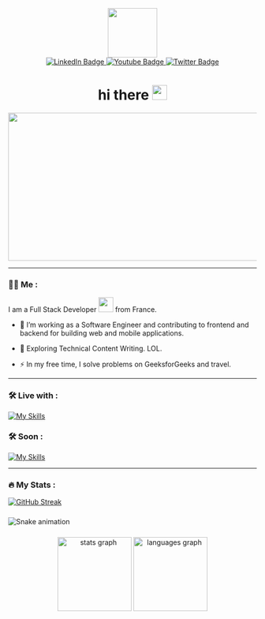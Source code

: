 <div id="header" align="center">
  <img src="https://media.giphy.com/media/v1.Y2lkPTc5MGI3NjExNzNiZXUwdWhkYmdlb251cW1zMGZ3cHFvcW1ta3R6NHN5dmdxbWhrcyZlcD12MV9pbnRlcm5hbF9naWZfYnlfaWQmY3Q9cw/M9gbBd9nbDrOTu1Mqx/giphy.gif" width="100"/>
    <div id="badges">
        <a href="your-linkedin-URL">
          <img src="https://img.shields.io/badge/LinkedIn-blue?style=for-the-badge&logo=linkedin&logoColor=white" alt="LinkedIn Badge"/>
        </a>
       <a href="your-youtube-URL">
          <img src="https://img.shields.io/badge/YouTube-red?style=for-the-badge&logo=youtube&logoColor=white" alt="Youtube Badge"/>
        </a>
        <a href="your-twitter-URL">
          <img src="https://img.shields.io/badge/Twitter-blue?style=for-the-badge&logo=twitter&logoColor=white" alt="Twitter Badge"/>
        </a>
  </div>
  <img src="https://komarev.com/ghpvc/?username=your-github-username&style=flat-square&color=blue" alt=""/>
  <h1>
    hi there
    <img src="https://media.giphy.com/media/L1R1tvI9svkIWwpVYr/giphy.gif" width="30px"/>
  </h1>
</div>
<div align="center">
  <img src="https://media.giphy.com/media/L1R1tvI9svkIWwpVYr/giphy.gif" width="600" height="300"/>
</div>

---
  
### :man_technologist: Me :
I am a Full Stack Developer <img src="https://media.giphy.com/media/WUlplcMpOCEmTGBtBW/giphy.gif" width="30"> from France.

- :telescope: I’m working as a Software Engineer and contributing to frontend and backend for building web and mobile applications.

- :seedling: Exploring Technical Content Writing. LOL.

- :zap: In my free time, I solve problems on GeeksforGeeks and travel.


---

### :hammer_and_wrench: Live with :

[![My Skills](https://skillicons.dev/icons?i=angular,bootstrap,cs,react,css,docker,dotnet,figma,git,github,html,java,js,mysql,nodejs,php,postgres,py,react,visualstudio,vscode,wordpress&perline=9)](https://skillicons.dev)

### :hammer_and_wrench: Soon :

[![My Skills](https://skillicons.dev/icons?i=nextjs,gitlab&perline=9)](https://skillicons.dev)

---

### :fire: My Stats :

[![GitHub Streak](http://github-readme-streak-stats.herokuapp.com?user=YamadaBlog&theme=dark&hide_border=FAUX)](https://git.io/streak-stats)

###

<img src="https://raw.githubusercontent.com/YamadaBlog/YamadaBlog/output/snake.svg" alt="Snake animation" />

###

<div align="center">
  <img src="https://github-readme-stats.vercel.app/api?username=YamadaBlog&hide_title=false&hide_rank=false&show_icons=true&include_all_commits=true&count_private=true&disable_animations=false&theme=dracula&locale=en&hide_border=false&order=1" height="150" alt="stats graph"  />
  <img src="https://github-readme-stats.vercel.app/api/top-langs?username=YamadaBlog&locale=en&hide_title=false&layout=compact&card_width=320&langs_count=5&theme=dracula&hide_border=false&order=2" height="150" alt="languages graph"  />
</div>

